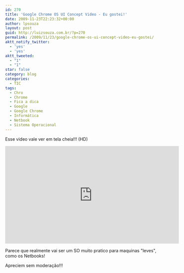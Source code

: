 ```yaml
---
id: 270
title: 'Google Chrome OS UI Concept Video - Eu gostei!'
date: 2009-11-23T22:23:32+00:00
author: lpsouza
layout: post
guid: http://luizsouza.com.br/?p=270
permalink: /2009/11/23/google-chrome-os-ui-concept-video-eu-gostei/
aktt_notify_twitter:
  - 'yes'
  - 'yes'
aktt_tweeted:
  - "1"
  - "1"
star: false
category: blog
categories:
  - TIC
tags:
  - Chro
  - Chrome
  - Fica a dica
  - Google
  - Google Chrome
  - Informática
  - Netbook
  - Sistema Operacional
---
```

Esse video vale ver em tela cheia!!! (HD)

<iframe width="560" height="315" src="https://www.youtube-nocookie.com/embed/hJ57xzo287U" frameborder="0" allow="accelerometer; autoplay; encrypted-media; gyroscope; picture-in-picture" allowfullscreen></iframe>

Parece que realmente vai ser um SO muito pratico para maquinas "leves", como os Netbooks!

Apreciem sem moderação!!!
